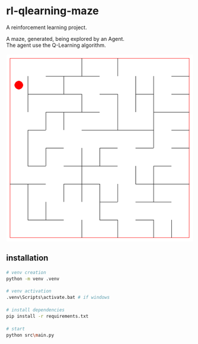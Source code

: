 # rl-qlearning-maze

A reinforcement learning project.<br/>

A maze, generated, being explored by an Agent.<br/>
The agent use the Q-Learning algorithm.<br/>
<br/>
![Maze](doc/maze.gif)

## installation

```bash
# venv creation
python -m venv .venv

# venv activation
.venv\Scripts\activate.bat # if windows

# install dependencies
pip install -r requirements.txt

# start
python src\main.py
```